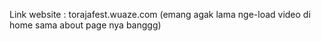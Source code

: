 Link website : torajafest.wuaze.com
(emang agak lama nge-load video di home sama about page nya banggg)
